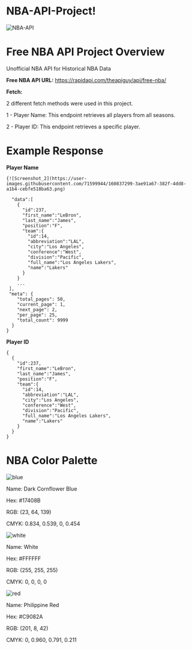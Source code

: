 # NBA-API-Project!
![NBA-API](https://user-images.githubusercontent.com/71599944/160829272-27a45eb6-9e05-410c-a89a-1d8e8f988ebb.png)

# Free NBA API Project Overview

Unofficial NBA API for Historical NBA Data

**Free NBA API URL:** https://rapidapi.com/theapiguy/api/free-nba/

**Fetch:**

2 different fetch methods were used in this project.

  1 - Player Name: This endpoint retrieves all players from all seasons.

  2 - Player ID: This endpoint retrieves a specific player.


# Example Response

**Player Name**

```
{![Screenshot_2](https://user-images.githubusercontent.com/71599944/160837299-3ae91a67-382f-4dd8-a1b4-cebfe518ba63.png)

  "data":[
    {
      "id":237,
      "first_name":"LeBron",
      "last_name":"James",
      "position":"F",
      "team":{
        "id":14,
        "abbreviation":"LAL",
        "city":"Los Angeles",
        "conference":"West",
        "division":"Pacific",
        "full_name":"Los Angeles Lakers",
        "name":"Lakers"
      }
    }
    ...
 ],
 "meta": {
    "total_pages": 50,
    "current_page": 1,
    "next_page": 2,
    "per_page": 25,
    "total_count": 9999
  }
}
```
**Player ID**

```
{
  {
    "id":237,
    "first_name":"LeBron",
    "last_name":"James",
    "position":"F",
    "team":{
      "id":14,
      "abbreviation":"LAL",
      "city":"Los Angeles",
      "conference":"West",
      "division":"Pacific",
      "full_name":"Los Angeles Lakers",
      "name":"Lakers"
    }
  }
}
```
# NBA Color Palette
![blue](https://user-images.githubusercontent.com/71599944/160837040-9d461f7a-1898-44af-8320-a2026b728d34.png) 

Name: Dark Cornflower Blue

Hex: #17408B

RGB: (23, 64, 139)

CMYK: 0.834, 0.539, 0, 0.454


![white](https://user-images.githubusercontent.com/71599944/160837341-980a0360-6e6b-442e-8949-f610f93a609b.png)

Name: White

Hex: #FFFFFF

RGB: (255, 255, 255)

CMYK: 0, 0, 0, 0

![red](https://user-images.githubusercontent.com/71599944/160837372-9799ab04-5557-42f4-afcd-12e663a559d3.png)

Name: Philippine Red

Hex: #C9082A

RGB: (201, 8, 42)

CMYK: 0, 0.960, 0.791, 0.211
